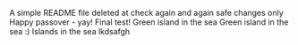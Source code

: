 A simple README file
deleted at
check again
and again
safe changes only
Happy passover - yay!
Final test!
Green island in the sea
Green island in the sea :)
Islands in the sea
lkdsafgh
